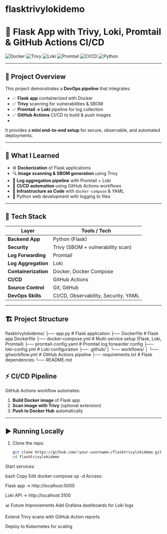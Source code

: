 # flasktrivylokidemo
# 🐍 Flask App with Trivy, Loki, Promtail & GitHub Actions CI/CD

![Docker](https://img.shields.io/badge/Docker-Containerization-blue?logo=docker)
![Trivy](https://img.shields.io/badge/Trivy-Security%20Scanner-red?logo=aqua)
![Loki](https://img.shields.io/badge/Loki-Log%20Aggregation-purple?logo=grafana)
![Promtail](https://img.shields.io/badge/Promtail-Log%20Forwarder-orange?logo=grafana)
![CI/CD](https://img.shields.io/badge/GitHub%20Actions-CI/CD-green?logo=githubactions)
![Python](https://img.shields.io/badge/Python-Flask-app-blue?logo=python)


---

## 📌 Project Overview

This project demonstrates a **DevOps pipeline** that integrates:

- ✅ **Flask app** containerized with Docker  
- ✅ **Trivy** scanning for vulnerabilities & SBOM  
- ✅ **Promtail → Loki** pipeline for log collection  
- ✅ **GitHub Actions** CI/CD to build & push images
- 

It provides a **mini end-to-end setup** for secure, observable, and automated deployments.

---

## 🚀 What I Learned

- ⚙️ **Dockerization** of Flask applications  
- 🔍 **Image scanning & SBOM generation** using Trivy  
- 📜 **Log aggregation pipeline** with Promtail + Loki  
- 🔁 **CI/CD automation** using GitHub Actions workflows  
- 📂 **Infrastructure as Code** with `docker-compose` & YAML  
- 🐍 Python web development with logging to files  

---

## 🧰 Tech Stack

| Layer               | Tools / Tech                         |
|----------------------|---------------------------------------|
| **Backend App**      | Python (Flask)                       |
| **Security**         | Trivy (SBOM + vulnerability scan)    |
| **Log Forwarding**   | Promtail                             |
| **Log Aggregation**  | Loki                                 |
| **Containerization** | Docker, Docker Compose               |
| **CI/CD**            | GitHub Actions                       |
| **Source Control**   | Git, GitHub                          |
| **DevOps Skills**    | CI/CD, Observability, Security, YAML |

---

## 🏗️ Project Structure

flasktrivylokidemo/
├── app.py # Flask application
├── Dockerfile # Flask app Dockerfile
├── docker-compose.yml # Multi-service setup (Flask, Loki, Promtail)
├── promtail-config.yaml # Promtail log forwarder config
├── loki-config.yml # Loki configuration
├── .github/
│ └── workflows/
│ └── gitworkflow.yml # GitHub Actions pipeline
├── requirements.txt # Flask dependencies
└── README.md

## ⚡ CI/CD Pipeline

GitHub Actions workflow automates:  

1. **Build Docker image** of Flask app  
2. **Scan image with Trivy** (optional extension)  
3. **Push to Docker Hub** automatically  

---

## ▶️ Running Locally

1. Clone the repo:
   ```bash
   git clone https://github.com/<your-username>/flasktrivylokidemo.git
   cd flasktrivylokidemo
Start services:

bash
Copy
Edit
docker-compose up -d
Access:

Flask app → http://localhost:5000

Loki API → http://localhost:3100

📊 Future Improvements
Add Grafana dashboards for Loki logs

Extend Trivy scans with GitHub Action reports

Deploy to Kubernetes for scaling
